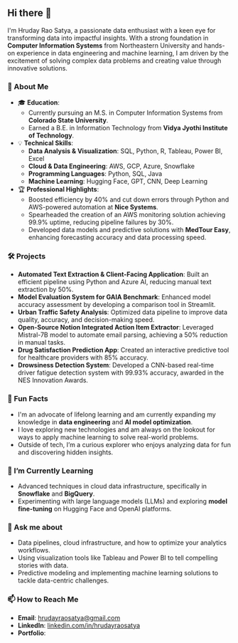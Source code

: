 ## Hi there 👋

I'm Hruday Rao Satya, a passionate data enthusiast with a keen eye for transforming data into impactful insights. With a strong foundation in **Computer Information Systems** from Northeastern University and hands-on experience in data engineering and machine learning, I am driven by the excitement of solving complex data problems and creating value through innovative solutions.

### 🚀 About Me
- 🎓 **Education**: 
  - Currently pursuing an M.S. in Computer Information Systems from **Colorado State University**.
  - Earned a B.E. in Information Technology from **Vidya Jyothi Institute of Technology**.
- 💡 **Technical Skills**: 
  - **Data Analysis & Visualization**: SQL, Python, R, Tableau, Power BI, Excel
  - **Cloud & Data Engineering**: AWS, GCP, Azure, Snowflake
  - **Programming Languages**: Python, SQL, Java
  - **Machine Learning**: Hugging Face, GPT, CNN, Deep Learning
- 🏆 **Professional Highlights**:
  - Boosted efficiency by 40% and cut down errors through Python and AWS-powered automation at **Nice Systems**.
  - Spearheaded the creation of an AWS monitoring solution achieving 99.9% uptime, reducing pipeline failures by 30%.
  - Developed data models and predictive solutions with **MedTour Easy**, enhancing forecasting accuracy and data processing speed.

### 🛠 Projects
- **Automated Text Extraction & Client-Facing Application**: Built an efficient pipeline using Python and Azure AI, reducing manual text extraction by 50%.
- **Model Evaluation System for GAIA Benchmark**: Enhanced model accuracy assessment by developing a comparison tool in Streamlit.
- **Urban Traffic Safety Analysis**: Optimized data pipeline to improve data quality, accuracy, and decision-making speed.
- **Open-Source Notion Integrated Action Item Extractor**: Leveraged Mistral-7B model to automate email parsing, achieving a 50% reduction in manual tasks.
- **Drug Satisfaction Prediction App**: Created an interactive predictive tool for healthcare providers with 85% accuracy.
- **Drowsiness Detection System**: Developed a CNN-based real-time driver fatigue detection system with 99.93% accuracy, awarded in the NES Innovation Awards.

### 🤔 Fun Facts
- I'm an advocate of lifelong learning and am currently expanding my knowledge in **data engineering** and **AI model optimization**.
- I love exploring new technologies and am always on the lookout for ways to apply machine learning to solve real-world problems.
- Outside of tech, I’m a curious explorer who enjoys analyzing data for fun and discovering hidden insights.

### 🌱 I’m Currently Learning
- Advanced techniques in cloud data infrastructure, specifically in **Snowflake** and **BigQuery**.
- Experimenting with large language models (LLMs) and exploring **model fine-tuning** on Hugging Face and OpenAI platforms.

### 💬 Ask me about
- Data pipelines, cloud infrastructure, and how to optimize your analytics workflows.
- Using visualization tools like Tableau and Power BI to tell compelling stories with data.
- Predictive modeling and implementing machine learning solutions to tackle data-centric challenges.

### 📫 How to Reach Me
- **Email**: hrudayraosatya@gmail.com
- **LinkedIn**: [linkedin.com/in/hrudayraosatya](https://www.linkedin.com/in/hrudayraosatya/)
- **Portfolio**: 

